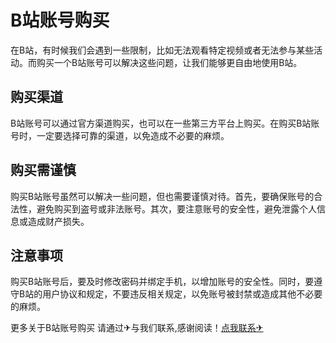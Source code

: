 # B站账号购买

在B站，有时候我们会遇到一些限制，比如无法观看特定视频或者无法参与某些活动。而购买一个B站账号可以解决这些问题，让我们能够更自由地使用B站。

## 购买渠道

B站账号可以通过官方渠道购买，也可以在一些第三方平台上购买。在购买B站账号时，一定要选择可靠的渠道，以免造成不必要的麻烦。

## 购买需谨慎

购买B站账号虽然可以解决一些问题，但也需要谨慎对待。首先，要确保账号的合法性，避免购买到盗号或非法账号。其次，要注意账号的安全性，避免泄露个人信息或造成财产损失。

## 注意事项

购买B站账号后，要及时修改密码并绑定手机，以增加账号的安全性。同时，要遵守B站的用户协议和规定，不要违反相关规定，以免账号被封禁或造成其他不必要的麻烦。

更多关于B站账号购买 请通过✈与我们联系,感谢阅读！[点我联系✈](https://docs.G208.com)